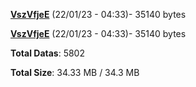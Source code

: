 [**VszVfjeE**](/data/VszVfjeE.txt) (22/01/23 - 04:33)- 35140 bytes

[**VszVfjeE**](/data/VszVfjeE.txt) (22/01/23 - 04:33)- 35140 bytes

**Total Datas**: 5802

**Total Size**: 34.33 MB / 34.3 MB